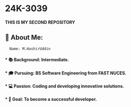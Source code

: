 # 24K-3039
#### THIS IS MY SECOND REPOSITORY


## 👋 About Me:
      Name: M.HashirUddin    
#### * 📚 Background: Intermediate.     
#### * 🎓 Pursuing: BS Software Engineering from FAST NUCES.
#### * 💻 Passion: Coding and developing innovative solutions.
#### * 🚀 Goal: To become a successful developer.



